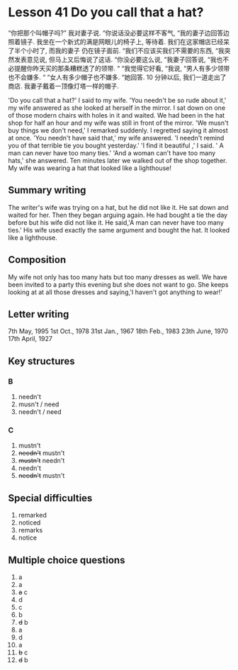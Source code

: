 # Lesson 41 Do you call that a hat?

“你把那个叫帽子吗?” 我对妻子说.
“你说话没必要这样不客气, “我的妻子边回答边照着镜子.
我坐在一个新式的满是网眼儿的椅子上, 等待着. 我们在这家帽店已经呆了半个小时了, 而我的妻子
仍在镜子面前.
“我们不应该买我们不需要的东西, “我突然发表意见说, 但马上又后悔说了这话.
“你没必要这么说, “我妻子回答说, “我也不必提醒你昨天买的那条糟糕透了的领带. “
“我觉得它好看, “我说, “男人有多少领带也不会嫌多. “
“女人有多少帽子也不嫌多. “她回答.
10 分钟以后, 我们一道走出了商店. 我妻子戴着一顶像灯塔一样的帽子.

 'Do you call that a hat?' I said to my wife.
 'You needn't be so rude about it,' my wife answered as she looked at herself in the mirror.
 I sat down on one of those modern chairs with holes in it and waited. 
 We had been in the hat shop for half an hour and my wife was still in front of the mirror.
 'We musn't buy things we don't need,' I remarked suddenly. 
 I regretted saying it almost at once.
 'You needn't have said that,' my wife answered. 'I needn't remind you of that terrible tie you bought yesterday.'
 'I find it beautiful ,' I said. ' A man can never have too many ties.'
 'And a woman can't have too many hats,' she answered.
 Ten minutes later we walked out of the shop together.
 My wife was wearing a hat that looked like a lighthouse!

## Summary writing

 The writer's wife was trying on a hat, but he did not like it.
 He sat down and waited for her.
 Then they began arguing again.
 He had bought a tie the day before but his wife did not like it.
 He said,'A man can never have too many ties.'
 His wife used exactly the same argument and  bought the hat.
 It looked like a lighthouse.

## Composition

My wife not only has too many hats but too many dresses as well.
We have been invited to a party this evening but she does not want to go.
She keeps looking at at all those dresses and saying,'I haven't got anything to wear!'

## Letter writing

7th May, 1995
1st Oct., 1978
31st Jan., 1967
18th Feb., 1983
23th June, 1970
17th April, 1927

## Key structures

### B

1. needn't  
2. musn't / need
3. needn't / need

### C

1. mustn't
2. ~~needn't~~ mustn't
3. ~~mustn't~~ needn't
4. needn't
5. ~~needn't~~ mustn't

## Special difficulties

1. remarked
2. noticed
3. remarks
4. notice

## Multiple choice questions

1. a 
2. a
3. ~~a~~ c
4. d
5. c
6. b
7. ~~d~~ b
8. a
9. d
10. a
11. ~~b~~ c
12. ~~d~~ b


